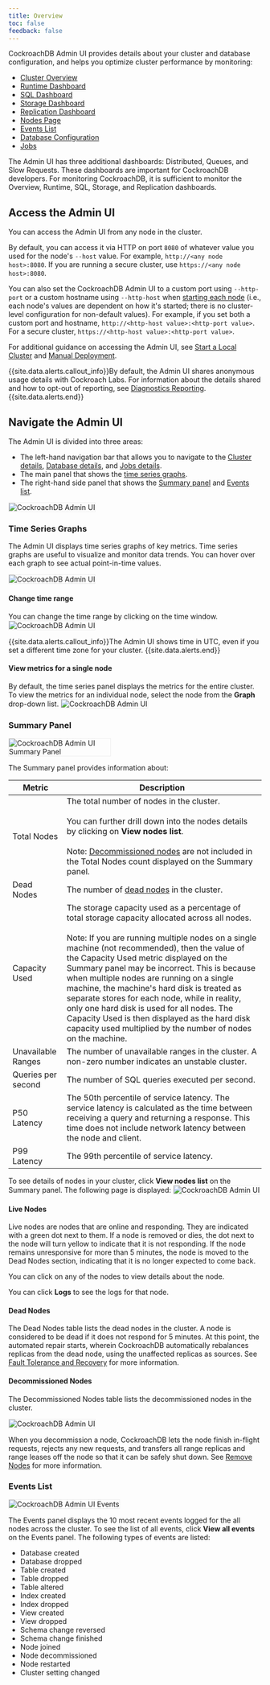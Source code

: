 ```yaml
---
title: Overview
toc: false
feedback: false
---
```


CockroachDB Admin UI provides details about your cluster and database configuration, and helps you optimize cluster performance by monitoring: 


- [Cluster Overview](admin_ui_cluster_overview.html)
- [Runtime Dashboard](admin_ui_runtime_dashboard.html) 
- [SQL Dashboard](admin_ui_sql_dashboard.html)
- [Storage Dashboard](admin_ui_storage_dashboard.html)
- [Replication Dashboard](admin_ui_replication_dashboard.html)
- [Nodes Page](explore-the-admin-ui.html#summary-panel)
- [Events List](explore-the-admin-ui.html#events-list)
- [Database Configuration](admin_ui_databases_page.html)
- [Jobs](admin_ui_jobs_page.html)

The Admin UI has three additional dashboards: Distributed, Queues, and Slow Requests. These dashboards are important for CockroachDB developers. For monitoring CockroachDB, it is sufficient to monitor the Overview, Runtime, SQL, Storage, and Replication dashboards.

<div id="toc"></div>

## Access the Admin UI

You can access the Admin UI from any node in the cluster.

By default, you can access it via HTTP on port `8080` of whatever value you used for the node's `--host` value. For example, `http://<any node host>:8080`. If you are running a secure cluster, use `https://<any node host>:8080`.

You can also set the CockroachDB Admin UI to a custom port using `--http-port` or a custom hostname using `--http-host` when [starting each node](start-a-node.html) (i.e., each node's values are dependent on how it's started; there is no cluster-level configuration for non-default values). For example, if you set both a custom port and hostname, `http://<http-host value>:<http-port value>`. For a secure cluster, `https://<http-host value>:<http-port value>`.

For additional guidance on accessing the Admin UI, see [Start a Local Cluster](start-a-local-cluster.html) and [Manual Deployment](manual-deployment.html).

{{site.data.alerts.callout_info}}By default, the Admin UI shares anonymous usage details with Cockroach Labs. For information about the details shared and how to opt-out of reporting, see <a href="diagnostics-reporting.html">Diagnostics Reporting</a>.{{site.data.alerts.end}}

## Navigate the Admin UI

The Admin UI is divided into three areas:

- The left-hand navigation bar that allows you to navigate to the [Cluster details](explore-the-admin-ui.html#cluster-overview), [Database details](explore-the-admin-ui.html#databases-overview), and [Jobs details](admin_ui_jobs_page.html).
- The main panel that shows the [time series graphs](explore-the-admin-ui.html#time-series-graphs).
- The right-hand side panel that shows the [Summary panel](explore-the-admin-ui.html#summary-panel) and [Events list](explore-the-admin-ui.html#events-list).

<img src="{{ 'images/admin_ui_overview.gif' | relative_url }}" alt="CockroachDB Admin UI" style="border:1px solid #eee;max-width:100%" />

### Time Series Graphs

The Admin UI displays time series graphs of key metrics. Time series graphs are useful to visualize and monitor data trends. You can hover over each graph to see actual point-in-time values. 

<img src="{{ 'images/admin_ui_hovering.gif' | relative_url }}" alt="CockroachDB Admin UI" style="border:1px solid #eee;max-width:100%" />

#### Change time range

You can change the time range by clicking on the time window.
<img src="{{ 'images/admin_ui_time_range.gif' | relative_url }}" alt="CockroachDB Admin UI" style="border:1px solid #eee;max-width:100%" />

{{site.data.alerts.callout_info}}The Admin UI shows time in UTC, even if you set a different time zone for your cluster. {{site.data.alerts.end}}

#### View metrics for a single node

By default, the time series panel displays the metrics for the entire cluster. To view the metrics for an individual node, select the node from the **Graph** drop-down list.
<img src="{{ 'images/admin_ui_single_node.gif' | relative_url }}" alt="CockroachDB Admin UI" style="border:1px solid #eee;max-width:100%" />

### Summary Panel
<img src="{{ 'images/admin_ui_summary_panel.png' | relative_url }}" alt="CockroachDB Admin UI Summary Panel" style="border:1px solid #eee;max-width:40%" />

The Summary panel provides information about:

Metric | Description
--------|----
Total Nodes | The total number of nodes in the cluster.<br><br>You can further drill down into the nodes details by clicking on **View nodes list**.<br><br>Note: <a href='explore-the-admin-ui.html#decommissioned-nodes'>Decommissioned nodes</a> are not included in the Total Nodes count displayed on the Summary panel.
Dead Nodes | The number of [dead nodes](explore-the-admin-ui.html#dead-nodes) in the cluster.  
Capacity Used | The storage capacity used as a percentage of total storage capacity allocated across all nodes.<br><br>Note: If you are running multiple nodes on a single machine (not recommended), then the value of the Capacity Used metric displayed on the Summary panel may be incorrect. This is because when multiple nodes are running on a single machine, the machine's hard disk is treated as separate stores for each node, while in reality, only one hard disk is used for all nodes. The Capacity Used is then displayed as the hard disk capacity used multiplied by the number of nodes on the machine. 
Unavailable Ranges | The number of unavailable ranges in the cluster. A non-zero number indicates an unstable cluster. 
Queries per second | The number of SQL queries executed per second. 
P50 Latency | The 50th percentile of service latency. The service latency is calculated as the time between receiving a query and returning a response. This time does not include network latency between the node and client. 
P99 Latency | The 99th percentile of service latency. 

To see details of nodes in your cluster, click **View nodes list** on the Summary panel. The following page is displayed:
<img src="{{ 'images/admin_ui_nodes_page.png' | relative_url }}" alt="CockroachDB Admin UI" style="border:1px solid #eee;max-width:100%" />

#### Live Nodes
Live nodes are nodes that are online and responding. They are indicated with a green dot next to them. If a node is removed or dies, the dot next to the node will turn yellow to indicate that it is not responding.  If the node remains unresponsive for more than 5 minutes, the node is moved to the Dead Nodes section, indicating that it is no longer expected to come back.

You can click on any of the nodes to view details about the node.

You can click **Logs** to see the logs for that node.

#### Dead Nodes
The Dead Nodes table lists the dead nodes in the cluster. A node is considered to be dead if it does not respond for 5 minutes. At this point, the automated repair starts, wherein CockroachDB automatically rebalances replicas from the dead node, using the unaffected replicas as sources. See [Fault Tolerance and Recovery](demo-fault-tolerance-and-recovery.html) for more information.

#### Decommissioned Nodes
The Decommissioned Nodes table lists the decommissioned nodes in the cluster. 

<img src="{{ 'images/cluster-status-after-decommission2.png' | relative_url }}" alt="CockroachDB Admin UI" style="border:1px solid #eee;max-width:100%" />

When you decommission a node, CockroachDB lets the node finish in-flight requests, rejects any new requests, and transfers all range replicas and range leases off the node so that it can be safely shut down. See [Remove Nodes](remove-nodes.html) for more information.

### Events List
<img src="{{ 'images/admin_ui_events.png' | relative_url }}" alt="CockroachDB Admin UI Events" style="border:1px solid #eee;max-width:100%" />

The Events panel displays the 10 most recent events logged for the all nodes across the cluster.
To see the list of all events, click **View all events** on the Events panel. The following types of events are listed:

- Database created
- Database dropped
- Table created
- Table dropped
- Table altered
- Index created
- Index dropped
- View created
- View dropped
- Schema change reversed
- Schema change finished
- Node joined
- Node decommissioned
- Node restarted
- Cluster setting changed 

